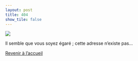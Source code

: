```yaml
---
layout: post
title: 404
show_tile: false
---
```

<div class="row">
<div class="6u 12u$(small)"><a href="https://commons.wikimedia.org/wiki/File:Eduard_toda_momia.jpg"><img src="https://upload.wikimedia.org/wikipedia/commons/0/04/Eduard_toda_momia.jpg"></a></div>
<div class="6u 12u$(small)">
<p>Il semble que vous soyez égaré&nbsp;; cette adresse n’existe pas...</p>
<p><a href="https://thlebee.github.io/CoEg_test_forty/" class="button">Revenir à l’accueil</a></p>
  </div></div>

